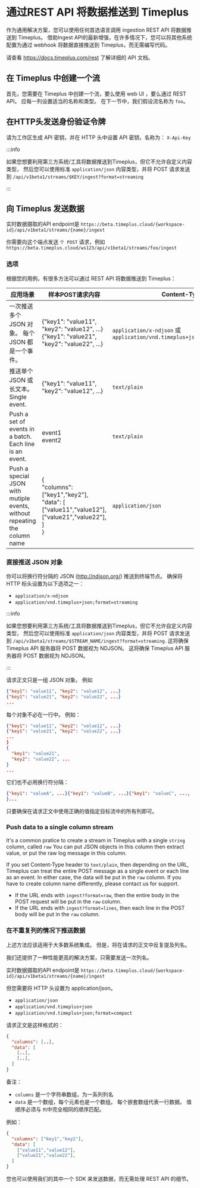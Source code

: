 # 通过REST API 将数据推送到 Timeplus

作为通用解决方案，您可以使用任何首选语言调用 ingestion REST API 将数据推送到 Timeplus。 借助Ingest API的最新增强，在许多情况下，您可以将其他系统配置为通过 webhook 将数据直接推送到 Timeplus，而无需编写代码。

请查看 https://docs.timeplus.com/rest 了解详细的 API 文档。

## 在 Timeplus 中创建一个流

首先，您需要在 Timeplus 中创建一个流，要么使用 web UI ，要么通过 REST API。 应每一列设置适当的名称和类型。 在下一节中，我们假设流名称为 `foo`。

## 在HTTP头发送身份验证令牌

请为工作区生成 API 密钥，并在 HTTP 头中设置 API 密钥，名称为： `X-Api-Key`

:::info

如果您想要利用第三方系统/工具将数据推送到Timeplus，但它不允许自定义内容类型， 然后您可以使用标准 `application/json` 内容类型，并将 POST 请求发送到 `/api/v1beta1/streams/$KEY/ingest?format=streaming`

:::

## 向 Timeplus 发送数据

实时数据摄取的API endpoint是 `https://beta.timeplus.cloud/{workspace-id}/api/v1beta1/streams/{name}/ingest`

你需要向这个端点发送 `个 POST` 请求，例如 `https://beta.timeplus.cloud/ws123/api/v1beta1/streams/foo/ingest`

### 选项

根据您的用例，有很多方法可以通过 REST API 将数据推送到 Timeplus：

| 应用场景                                                                       | 样本POST请求内容                                                                                                                                                            | Content-Type                                                             | URL                                  |
| -------------------------------------------------------------------------- | --------------------------------------------------------------------------------------------------------------------------------------------------------------------- | ------------------------------------------------------------------------ | ------------------------------------ |
| 一次推送多个 JSON 对象。 每个 JSON 都是一个事件。                                            | {"key1": "value11", "key2": "value12", ...}<br/>{"key1": "value21", "key2": "value22", ...}                                                                     | `application/x-ndjson` 或`application/vnd.timeplus+json;format=streaming` | ingest?format=streaming              |
| 推送单个 JSON 或长文本。 Single event.                                              | {"key1": "value11", "key2": "value12", ...}                                                                                                                           | `text/plain`                                                             | ingest?format=raw                    |
| Push a set of events in a batch. Each line is an event.                    | event1<br/>event2                                                                                                                                               | `text/plain`                                                             | ingest?format=lines                  |
| Push a special JSON with mutiple events, without repeating the column name | { <br/>  "columns": ["key1","key2"],<br/>  "data": [ <br/>    ["value11","value12"],<br/>    ["value21","value22"],<br/>  ]<br/>} | `application/json`                                                       | ingest?format=compact or just ingest |



### 直接推送 JSON 对象

你可以将换行符分隔的 JSON (http://ndjson.org/) 推送到终端节点。 确保将 HTTP 标头设置为以下选项之一：
* `application/x-ndjson`
* `application/vnd.timeplus+json;format=streaming`

:::info

如果您想要利用第三方系统/工具将数据推送到Timeplus，但它不允许自定义内容类型， 然后您可以使用标准 `application/json` 内容类型，并将 POST 请求发送到 `/api/v1beta1/streams/$STREAM_NAME/ingest?format=streaming`. 这将确保 Timeplus API 服务器将 POST 数据视为 NDJSON。 这将确保 Timeplus API 服务器将 POST 数据视为 NDJSON。

:::

请求正文只是一组 JSON 对象。 例如

```json
{"key1": "value11", "key2": "value12", ...}
{"key1": "value21", "key2": "value22", ...}
...
```

每个对象不必在一行中。 例如：
```json
{"key1": "value11", "key2": "value12", ...}
{"key1": "value21", "key2": "value22", ...}
...
}
{
  "key1": "value21", 
  "key2": "value22", ...
}
...
```

它们也不必用换行符分隔：
```json
{"key1": "valueA", ...}{"key1": "valueB", ...}{"key1": "valueC", ...,
}...
```

只要确保在请求正文中使用正确的值指定目标流中的所有列即可。

### Push data to a single column stream

It's a common pratice to create a stream in Timeplus with a single `string` column, called `raw` You can put JSON objects in this column then extract value, or put the raw log message in this column.

If you set Content-Type header to `text/plain`, then depending on the URL, Timeplus can treat the entire POST message as a single event or each line as an event. In either case, the data will be put in the `raw` column. If you have to create column name differently, please contact us for support.

* If the URL ends with `ingest?format=raw`, then the entire body in the POST request will be put in the `raw` column.
* If the URL ends with `ingest?format=lines`, then each line in the POST body will be put in the `raw` column.

### 在不重复列的情况下推送数据

上述方法应该适用于大多数系统集成。  但是，将在请求的正文中反复提及列名。

我们还提供了一种性能更高的解决方案，只需要发送一次列名。

实时数据摄取的API endpoint是 `https://beta.timeplus.cloud/{workspace-id}/api/v1beta1/streams/{name}/ingest`

但您需要将 HTTP 头设置为 application/json。

* `application/json`
* `application/vnd.timeplus+json`
* `application/vnd.timeplus+json;format=compact`

请求正文是这样格式的：
```json
{ 
  "columns": [..],
  "data": [ 
    [..],
    [..],
  ]
}
```

备注：
* `columns` 是一个字符串数组，为一系列列名
* `data` 是一个数组，每个元素也是一个数组。 每个嵌套数组代表一行数据。 值顺序必须与 `列`中完全相同的顺序匹配。

例如：
```json
{ 
  "columns": ["key1","key2"],
  "data": [ 
    ["value11","value12"],
    ["value21","value22"],
  ]
}

```

您也可以使用我们的其中一个 SDK 来发送数据，而无需处理 REST API 的细节。